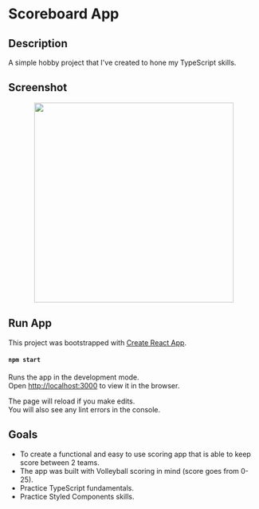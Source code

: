 # Scoreboard App

## Description

A simple hobby project that I've created to hone my TypeScript skills.

## Screenshot

<p align="center">
    <img src="https://i.gyazo.com/4957ca26299b0f948685ce92424a978c.png" height="400" width=auto>
</p>

## Run App

This project was bootstrapped with [Create React App](https://github.com/facebook/create-react-app).

#### `npm start`

Runs the app in the development mode.\
Open [http://localhost:3000](http://localhost:3000) to view it in the browser.

The page will reload if you make edits.\
You will also see any lint errors in the console.

## Goals

-   To create a functional and easy to use scoring app that is able to keep score between 2 teams.
-   The app was built with Volleyball scoring in mind (score goes from 0-25).
-   Practice TypeScript fundamentals.
-   Practice Styled Components skills.
